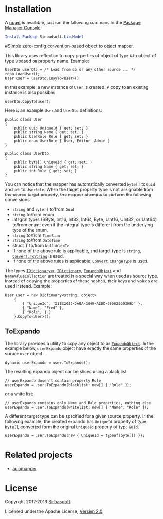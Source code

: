 # Installation
A [nuget](http://nuget.org/packages/Sinbadsoft.Lib.Model) is available, just run the following command in the [Package Manager Console](http://docs.nuget.org/docs/start-here/using-the-package-manager-console):
```powershell
Install-Package Sinbadsoft.Lib.Model
```

#Simple zero-config convention-based object to object mapper.

This library uses reflection to copy prperties of object of type `A` to object of type `B` based on property name.
Example:
```
UserDto userDto = /* Load from db or any other source ... */ repo.LoadUser();
User user = userDto.CopyTo<User>()
```

In this example, a new instance of `User` is created. A copy to an existing instance is also possible:
```
userDto.CopyTo(user);
```

Here is an example `User` and `UserDto` definitions:
```
public class User
{
    public Guid UniqueId { get; set; }
    public string Name { get; set; }
    public UserRole Role { get; set; }
    public enum UserRole { User, Editor, Admin }
}

public class UserDto
{
    public byte[] UniqueId { get; set; }
    public string Name { get; set; }
    public int Role { get; set; }
}
```

You can notice that the mapper has automatically converted `byte[]` to `Guid` and `int` to `UserRole`. When the target property type is not assignable from the source target property, the mapper attempts to perform the following conversions:
* `string` and `byte[]` to/from `Guid`
* `string` to/from enum
* integral types (SByte, Int16, Int32, Int64, Byte, UInt16, UInt32, or UInt64) to/from enum; even if the integral type is different from the underlying type of the enum.
* `string` to/from `TimeSpan`
* `string` to/from `DateTime`
* struct T to/from `Nullable<T>`
* If none of the above rule is applicable, and target type is `string`, [<code>Convert.ToString</code>](http://msdn.microsoft.com/en-us/library/ms131014.aspx) is used.
* If none of the above rules is applicable, [<code>Convert.ChangeType</code>](http://msdn.microsoft.com/en-us/library/dtb69x08.aspx) is used.


The types [<code>IDictionary<></code>](http://msdn.microsoft.com/en-us/library/s4ys34ea), [<code>IDictionary</code>](http://msdn.microsoft.com/en-us/library/system.collections.idictionary), [<code>ExpandoObject</code>](http://msdn.microsoft.com/en-us/library/System.Dynamic.ExpandoObject.aspx) and [<code>NameValueCollection</code>](http://msdn.microsoft.com/en-us/library/System.Collections.Specialized.NameValueCollection.aspx) are treated in a special way when used as source type. Instead of copying the properties of these hashes, their keys and values are used instead.
Example:
```
User user = new Dictionary<string, object>
    {
        { "UniqueId", "21EC2020-3AEA-1069-A2DD-08002B30309D" },
        { "Name", "Fred" },
        { "Role", 1 }
    }.CopyTo<User>();
```
## ToExpando
The library provides a utility to copy any object to an [<code>ExpandoObject</code>](http://msdn.microsoft.com/en-us/library/System.Dynamic.ExpandoObject.aspx). In the example below, `userExpando` object have exactly the same properties of the soruce `user` object.
```
dynamic userExpando = user.ToExpando();
```

The resulting expando object can be sliced using a black list:
```
// userExpando dosen't contain property Role
userExpando = user.ToExpando(blacklist: new[] { "Role" });
```
or a white list:
```
// userExpando contains only Name and Role properties, nothing else
userExpando = user.ToExpando(whitelist: new[] { "Name", "Role" });
```

A different target type can be specified for a given source property. In the following example, the created expando has `UniqueId` property of type `byte[]`, converted form the original `UniqueId` property of type `Guid`.
```
userExpando = user.ToExpando(new { UniqueId = typeof(byte[]) });
```
# Related projects
* [automapper](https://github.com/AutoMapper/AutoMapper)

# License
Copyright 2012-2013 [Sinbasdoft](http://www.sinbadsoft.com).

Licensed under the Apache License, [Version 2.0](http://www.apache.org/licenses/LICENSE-2.0).
